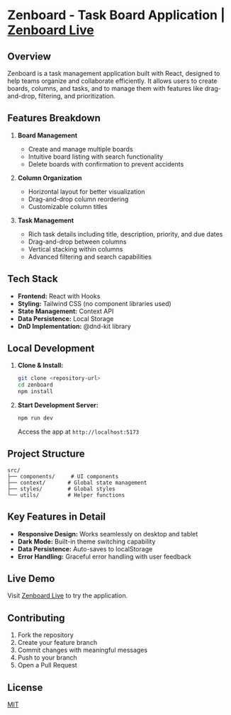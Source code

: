 # Zenboard - Task Board Application | [Zenboard Live](<[deployment-link](https://zenboard-eight.vercel.app/)>)

## Overview

Zenboard is a task management application built with React, designed to help teams organize and collaborate efficiently. It allows users to create boards, columns, and tasks, and to manage them with features like drag-and-drop, filtering, and prioritization.

## Features Breakdown

1. **Board Management**

   - Create and manage multiple boards
   - Intuitive board listing with search functionality
   - Delete boards with confirmation to prevent accidents

2. **Column Organization**

   - Horizontal layout for better visualization
   - Drag-and-drop column reordering
   - Customizable column titles

3. **Task Management**
   - Rich task details including title, description, priority, and due dates
   - Drag-and-drop between columns
   - Vertical stacking within columns
   - Advanced filtering and search capabilities

## Tech Stack

- **Frontend:** React with Hooks
- **Styling:** Tailwind CSS (no component libraries used)
- **State Management:** Context API
- **Data Persistence:** Local Storage
- **DnD Implementation:** @dnd-kit library

## Local Development

1. **Clone & Install:**

   ```bash
   git clone <repository-url>
   cd zenboard
   npm install
   ```

2. **Start Development Server:**
   ```bash
   npm run dev
   ```
   Access the app at `http://localhost:5173`

## Project Structure

```
src/
├── components/     # UI components
├── context/       # Global state management
├── styles/        # Global styles
└── utils/         # Helper functions
```

## Key Features in Detail

- **Responsive Design:** Works seamlessly on desktop and tablet
- **Dark Mode:** Built-in theme switching capability
- **Data Persistence:** Auto-saves to localStorage
- **Error Handling:** Graceful error handling with user feedback

## Live Demo

Visit [Zenboard Live](<[deployment-link](https://zenboard-eight.vercel.app/)>) to try the application.

## Contributing

1. Fork the repository
2. Create your feature branch
3. Commit changes with meaningful messages
4. Push to your branch
5. Open a Pull Request

## License

[MIT](LICENSE)
